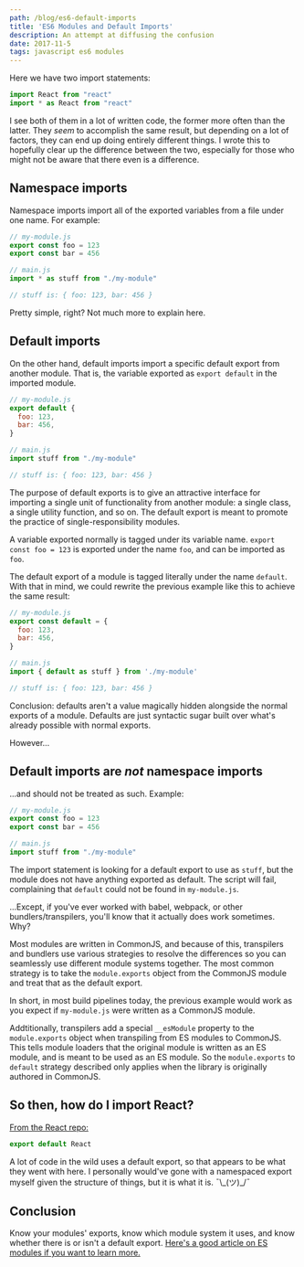 ```yaml
---
path: /blog/es6-default-imports
title: 'ES6 Modules and Default Imports'
description: An attempt at diffusing the confusion
date: 2017-11-5
tags: javascript es6 modules
---
```


Here we have two import statements:

```js
import React from "react"
import * as React from "react"
```

I see both of them in a lot of written code, the former more often than the latter. They _seem_ to accomplish the same result, but depending on a lot of factors, they can end up doing entirely different things. I wrote this to hopefully clear up the difference between the two, especially for those who might not be aware that there even is a difference.

## Namespace imports

Namespace imports import all of the exported variables from a file under one name. For example:

```js
// my-module.js
export const foo = 123
export const bar = 456

// main.js
import * as stuff from "./my-module"

// stuff is: { foo: 123, bar: 456 }
```

Pretty simple, right? Not much more to explain here.

## Default imports

On the other hand, default imports import a specific default export from another module. That is, the variable exported as `export default` in the imported module.

```js
// my-module.js
export default {
  foo: 123,
  bar: 456,
}

// main.js
import stuff from "./my-module"

// stuff is: { foo: 123, bar: 456 }
```

The purpose of default exports is to give an attractive interface for importing a single unit of functionality from another module: a single class, a single utility function, and so on. The default export is meant to promote the practice of single-responsibility modules.

A variable exported normally is tagged under its variable name. `export const foo = 123` is exported under the name `foo`, and can be imported as `foo`.

The default export of a module is tagged literally under the name `default`. With that in mind, we could rewrite the previous example like this to achieve the same result:

```js
// my-module.js
export const default = {
  foo: 123,
  bar: 456,
}

// main.js
import { default as stuff } from './my-module'

// stuff is: { foo: 123, bar: 456 }
```

Conclusion: defaults aren't a value magically hidden alongside the normal exports of a module. Defaults are just syntactic sugar built over what's already possible with normal exports.

However...

## Default imports are _not_ namespace imports

...and should not be treated as such. Example:

```js
// my-module.js
export const foo = 123
export const bar = 456

// main.js
import stuff from "./my-module"
```

The import statement is looking for a default export to use as `stuff`, but the module does not have anything exported as default. The script will fail, complaining that `default` could not be found in `my-module.js`.

...Except, if you've ever worked with babel, webpack, or other bundlers/transpilers, you'll know that it actually does work sometimes. Why?

Most modules are written in CommonJS, and because of this, transpilers and bundlers use various strategies to resolve the differences so you can seamlessly use different module systems together. The most common strategy is to take the `module.exports` object from the CommonJS module and treat that as the default export.

In short, in most build pipelines today, the previous example would work as you expect if `my-module.js` were written as a CommonJS module.

Addtitionally, transpilers add a special `__esModule` property to the `module.exports` object when transpiling from ES modules to CommonJS. This tells module loaders that the original module is written as an ES module, and is meant to be used as an ES module. So the `module.exports` to `default` strategy described only applies when the library is originally authored in CommonJS.

## So then, how do I import React?

[From the React repo:](https://github.com/facebook/react/blob/743201387246d0cde523700c151550786f0afc2e/packages/react/src/React.js#L75)

```js
export default React
```

A lot of code in the wild uses a default export, so that appears to be what they went with here. I personally would've gone with a namespaced export myself given the structure of things, but it is what it is. ¯\\\_(ツ)\_/¯

## Conclusion

Know your modules' exports, know which module system it uses, and know whether there is or isn't a default export. [Here's a good article on ES modules if you want to learn more.](http://2ality.com/2014/09/es6-modules-final.html)
